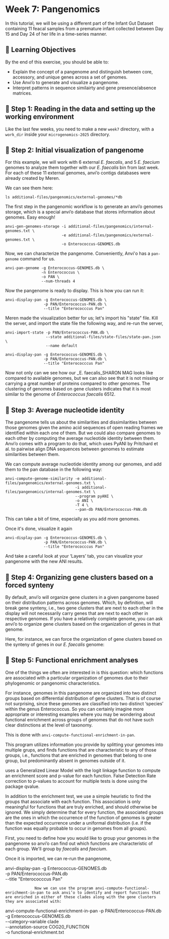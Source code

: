 # Week 7: Pangenomics

In this tutorial, we will be using a different part of the Infant Gut Dataset containing 11 feacal samples from a premature infant collected between Day 15 and Day 24 of her life in a time-series manner. 

## 🧠 Learning Objectives

By the end of this exercise, you should be able to:
* Explain the concept of a pangenome and distinguish between core, accessory, and unique genes across a set of genomes.
* Use Anvi’o to generate and visualize a pangenome.
* Interpret patterns in sequence similairty and gene presence/absence matrices.


## 🧪 Step 1: Reading in the data and setting up the working environment

Like the last few weeks, you need to make a new `week7` directory, with a `work_dir` inside your `microgenomics-2025` directory. 

## 🧪 Step 2: Initial visualization of pangenome

For this example, we will work with 6 external _E. faecalis_, and 5 _E. faecium_ genomes to analyze them together with our _E. faecalis_ bin from last week. For each of these 11 external genomes, anvi’o contigs databases were already created by Meren. 

We can see them here:
```
ls additional-files/pangenomics/external-genomes/*db
```

The first step in the pangenomic workflow is to generate an anvi’o genomes storage, which is a special anvi’o database that stores information about genomes. Easy enough!
```
anvi-gen-genomes-storage -i additional-files/pangenomics/internal-genomes.txt \
                         -e additional-files/pangenomics/external-genomes.txt \
                         -o Enterococcus-GENOMES.db
```

Now, we can characterize the pangenome. Conveniently, Anvi'o has a `pan-genome` command for us. 
```
anvi-pan-genome -g Enterococcus-GENOMES.db \
                -n Enterococcus \
                -o PAN \
                --num-threads 4
```

Now the pangenome is ready to display. This is how you can run it:
```
anvi-display-pan -g Enterococcus-GENOMES.db \
                 -p PAN/Enterococcus-PAN.db \
                 --title "Enterococccus Pan"
```

Meren made the visualization better for us; let's import his "state" file. Kill the server, and import the state file the following way, and re-run the server,
```
anvi-import-state -p PAN/Enterococcus-PAN.db \
                  --state additional-files/state-files/state-pan.json \
                  --name default
```
```
anvi-display-pan -g Enterococcus-GENOMES.db \
                 -p PAN/Enterococcus-PAN.db \
                 --title "Enterococccus Pan"
```

Now not only can we see how our _E. faecalis_SHARON MAG looks like compared to available genomes, but we can also see that it is not missing or carrying a great number of proteins compared to other genomes. The clustering of genomes based on gene clusters indicates that it is most similar to the genome of _Enterococcus faecalis_ 6512. 

## 🧪 Step 3: Average nucleotide identity 

The pangenome tells us about the similarities and dissimilarities between those genomes given the amino acid sequences of open reading frames we identified within each one of them. But we could also compare genomes to each other by computing the average nucleotide identity between them. Anvi’o comes with a program to do that, which uses PyANI by Pritchard et al. to pairwise align DNA sequences between genomes to estimate similarities between them. 

We can compute average nucleotide identity among our genomes, and add them to the pan database in the following way:
```
anvi-compute-genome-similarity -e additional-files/pangenomics/external-genomes.txt \
                               -i additional-files/pangenomics/internal-genomes.txt \
                               --program pyANI \
                               -o ANI \
                               -T 4 \
                               --pan-db PAN/Enterococcus-PAN.db
```
This can take a bit of time, especially as you add more genomes. 

Once it's done, visualize it again
```
anvi-display-pan -g Enterococcus-GENOMES.db \
                 -p PAN/Enterococcus-PAN.db \
                 --title "Enterococccus Pan"
```

And take a careful look at your ‘Layers’ tab, you can visualize your pangenome with the new ANI results.

## 🧪 Step 4: Organizing gene clusters based on a forced synteny
By default, anvi’o will organize gene clusters in a given pangenome based on their distribution patterns across genomes. Which, by definition, will break gene synteny, i.e., two gene clusters that are next to each other in the display will not necessarily carry genes that are next to each other in respective genomes. If you have a relatively complete genome, you can ask anvi’o to organize gene clusters based on the organization of genes in that genome.

Here, for instance, we can force the organization of gene clusters based on the synteny of genes in our _E. faecalis_ genome:


## 🧪 Step 5: Functional enrichment analyses
One of the things we often are interested in is this question: which functions are associated with a particular organization of genomes due to their phylogenomic or pangenomic characteristics.

For instance, genomes in this pangenome are organized into two distinct groups based on differential distribution of gene clusters. That is of course not surprising, since these genomes are classified into two distinct ‘species’ within the genus Enterococcus. So you can certainly imagine more appropriate or interesting examples where you may be wondering about functional enrichment across groups of genomes that do not have such clear distinctions at the level of taxonomy.

This is done with `anvi-compute-functional-enrichment-in-pan`.

This program utilizes information you provide by splitting your genomes into multiple grups, and finds functions that are characteristic to any of those groups, i.e., functions that are enriched in genomes that belong to one group, but predominantly absent in genomes outside of it.

uses a Generalized Linear Model with the logit linkage function to compute an enrichment score and p-value for each function. False Detection Rate correction to p-values to account for multiple tests is done using the package qvalue.

In addition to the enrichment test, we use a simple heuristic to find the groups that associate with each function. This association is only meaningful for functions that are truly enriched, and should otherwise be ignored. We simply determine that for every function, the associated groups are the ones in which the occurrence of the function of genomes is greater than the expected occurrence under a uniformal distribution (i.e. if the function was equally probable to occur in genomes from all groups). 

First, you need to define how you would like to group your genomes in the pangenome so anvi’o can find out which functions are characteristic of each group. We'll group by _faecalis_ and _faecium_.

Once it is imported, we can re-run the pangenome,

anvi-display-pan -g Enterococcus-GENOMES.db \
                 -p PAN/Enterococcus-PAN.db \
                 --title "Enterococccus Pan"

                 Now we can use the program anvi-compute-functional-enrichment-in-pan to ask anvi’o to identify and report functions that are enriched in either of these clades along with the gene clusters they are associated with:

anvi-compute-functional-enrichment-in-pan -p PAN/Enterococcus-PAN.db \
                                          -g Enterococcus-GENOMES.db \
                                          --category-variable clade \
                                          --annotation-source COG20_FUNCTION \
                                          -o functional-enrichment.txt


